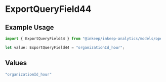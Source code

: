 # ExportQueryField44

## Example Usage

```typescript
import { ExportQueryField44 } from "@inkeep/inkeep-analytics/models/operations";

let value: ExportQueryField44 = "organizationId_hour";
```

## Values

```typescript
"organizationId_hour"
```